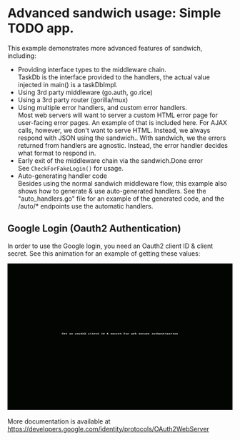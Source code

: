 # Advanced sandwich usage: Simple TODO app.

This example demonstrates more advanced features of sandwich, including:

* Providing interface types to the middleware chain. <br/>
  TaskDb is the interface provided to the handlers, the actual value injected
  in main() is a taskDbImpl.
* Using 3rd party middleware (go.auth, go.rice)
* Using a 3rd party router (gorilla/mux)
* Using multiple error handlers, and custom error handlers. <br/>
  Most web servers will want to server a custom HTML error page for user-facing
  error pages.  An example of that is included here.  For AJAX calls, however,
  we don't want to serve HTML.  Instead, we always respond with JSON using the sandwich..  With
  sandwich, we the errors returned from handlers are agnostic.  Instead, the
  error handler decides what format to respond in.
* Early exit of the middleware chain via the sandwich.Done error <br/>
  See `CheckForFakeLogin()` for usage.
* Auto-generating handler code <br/>
  Besides using the normal sandwich middleware flow, this example also shows how
  to generate & use auto-generated handlers.  See the "auto_handlers.go" file
  for an example of the generated code, and the /auto/* endpoints use the
  automatic handlers.

## Google Login (Oauth2 Authentication)

In order to use the Google login, you need an Oauth2 client ID & client secret.
See this animation for an example of getting these values:

![oauth2 client id demo](oauth2-client-id.gif)

More documentation is available at https://developers.google.com/identity/protocols/OAuth2WebServer
